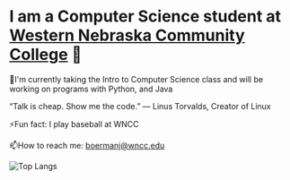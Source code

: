 # I am a Computer Science student at [Western Nebraska Community College](www.wncc.edu) 👋

🔭I'm currently taking the Intro to Computer Science class and will be working on programs with Python, and Java

“Talk is cheap. Show me the code.” — Linus Torvalds, Creator of Linux

⚡Fun fact: I play baseball at WNCC

📫How to reach me: [boermanj@wncc.edu](boermanj@wncc.edu)

![Top Langs](https://github-readme-stats.vercel.app/api/top-langs/?username=jeanzii&layout=compact)
